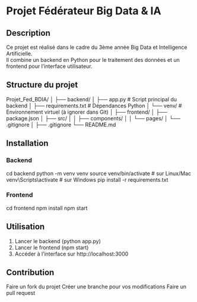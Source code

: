 # Projet Fédérateur Big Data & IA

## Description
Ce projet est réalisé dans le cadre du 3ème année Big Data et Intelligence Artificielle.  
Il combine un backend en Python pour le traitement des données et un frontend pour l’interface utilisateur.

## Structure du projet

Projet_Fed_BDIA/
│
├── backend/
│ ├── app.py # Script principal du backend
│ ├── requirements.txt # Dépendances Python
│ └── venv/ # Environnement virtuel (à ignorer dans Git)
│
├── frontend/
│ ├── package.json
│ ├── src/
│ │ ├── components/
│ │ └── pages/
│ └── .gitignore
│
├── .gitignore
└── README.md


## Installation

### Backend
cd backend
python -m venv venv
source venv/bin/activate   # sur Linux/Mac
venv\Scripts\activate      # sur Windows
pip install -r requirements.txt

### Frontend
cd frontend
npm install
npm start

## Utilisation
1. Lancer le backend (python app.py)
2. Lancer le frontend (npm start)
3. Accéder à l’interface sur http://localhost:3000

## Contribution
Faire un fork du projet
Créer une branche pour vos modifications
Faire un pull request
